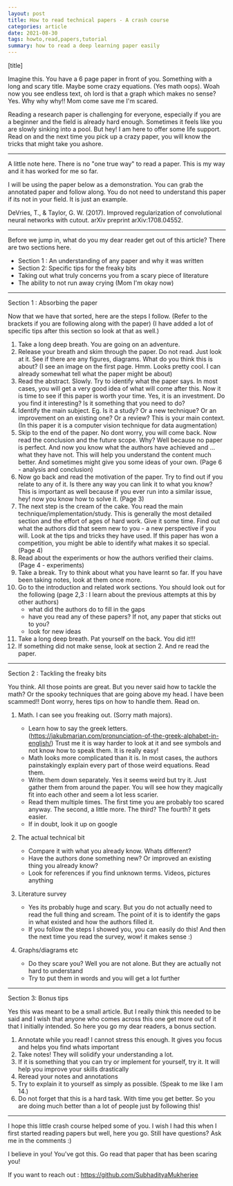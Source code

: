 ```yaml
---
layout: post
title: How to read technical papers - A crash course
categories: article
date: 2021-08-30
tags: howto,read,papers,tutorial
summary: how to read a deep learning paper easily
---
```

[title]

Imagine this. You have a 6 page paper in front of you. Something with a long and scary title. Maybe some crazy equations. (Yes math oops). Woah now you see endless text, oh lord is that a graph which makes no sense? Yes. Why why why!!
Mom come save me I'm scared.

Reading a research paper is challenging for everyone, especially if you are a beginner and the field is already hard enough. Sometimes it feels like you are slowly sinking into a pool. But hey! I am here to offer some life support. Read on and the next time you pick up a crazy paper, you will know the tricks that might take you ashore.

----

A little note here. There is no "one true way" to read a paper. This is my way and it has worked for me so far.

I will be using the paper below as a demonstration. You can grab the annotated paper and follow along. You do not need to understand this paper if its not in your field. It is just an example. 

DeVries, T., & Taylor, G. W. (2017). Improved regularization of convolutional neural networks with cutout. arXiv preprint arXiv:1708.04552.

----

Before we jump in, what do you my dear reader get out of this article? There are two sections here.
- Section 1 : An understanding of any paper and why it was written
- Section 2: Specific tips for the freaky bits
- Taking out what truly concerns you from a scary piece of literature
- The ability to not run away crying (Mom I'm okay now)

----

Section 1 : Absorbing the paper

Now that we have that sorted, here are the steps I follow. (Refer to the brackets if you are following along with the paper)
(I have added a lot of specific tips after this section so look at that as well.)

1. Take a long deep breath. You are going on an adventure.
2. Release your breath and skim through the paper. Do not read. Just look at it. See if there are any figures, diagrams. What do you think this is about? (I see an image on the first page. Hmm. Looks pretty cool. I can already somewhat tell what the paper might be about)
3. Read the abstract. Slowly. Try to identify what the paper says. In most cases, you will get a very good idea of what will come after this. Now it is time to see if this paper is worth your time. Yes, it is an investment. Do you find it interesting? Is it something that you need to do? 
4. Identify the main subject. Eg. Is it a study? Or a new technique? Or an improvement on an existing one? Or a review? This is your main context. (In this paper it is a computer vision technique for data augmentation)
5. Skip to the end of the paper. No dont worry, you will come back. Now read the conclusion and the future scope. Why? Well because no paper is perfect. And now you know what the authors have achieved and ... what they have not. This will help you understand the content much better. And sometimes might give you some ideas of your own. (Page 6 - analysis and conclusion)
6. Now go back and read the motivation of the paper. Try to find out if you relate to any of it. Is there any way you can link it to what you know? This is important as well because if you ever run into a similar issue, hey! now you know how to solve it. (Page 3)
7. The next step is the cream of the cake. You read the main technique/implementation/study. This is generally the most detailed section and the effort of ages of hard work. Give it some time. Find out what the authors did that seem new to you - a new perspective if you will. Look at the tips and tricks they have used. If this paper has won a competition, you might be able to identify what makes it so special. (Page 4)
8. Read about the experiments or how the authors verified their claims. (Page 4 - experiments)
8. Take a break. Try to think about what you have learnt so far. If you have been taking notes, look at them once more.
9. Go to the introduction and related work sections. You should look out for the following  (page 2,3 : I learn about the previous attempts at this by other authors)
    - what did the authors do to fill in the gaps
    - have you read any of these papers? If not, any paper that sticks out to you?
    - look for new ideas
10. Take a long deep breath. Pat yourself on the back. You did it!!! 
11. If something did not make sense, look at section 2. And re read the paper.

---

Section 2 : Tackling the freaky bits

You think. All those points are great. But you never said how to tackle the math? Or the spooky techniques that are going above my head. I have been scammed!!
Dont worry, heres tips on how to handle them. Read on.

1. Math. I can see you freaking out. (Sorry math majors). 
    - Learn how to say the greek letters. (https://jakubmarian.com/pronunciation-of-the-greek-alphabet-in-english/) Trust me it is way harder to look at it and see symbols and not know how to speak them. It is really easy! 
    - Math looks more complicated than it is. In most cases, the authors painstakingly explain every part of those weird equations. Read them. 
    - Write them down separately. Yes it seems weird but try it. Just gather them from around the paper. You will see how they magically fit into each other and seem a lot less scarier.
    - Read them multiple times. The first time you are probably too scared anyway. The second, a little more. The third? The fourth? It gets easier.
    - If in doubt, look it up on google
2. The actual technical bit
    - Compare it with what you already know. Whats different?
    - Have the authors done something new? Or improved an existing thing you already know?
    - Look for references if you find unknown terms. Videos, pictures anything

3. Literature survey
   - Yes its probably huge and scary. But you do not actually need to read the full thing and scream. The point of it is to identify the gaps in what existed and how the authors filled it.
   - If you follow the steps I showed you, you can easily do this! And then the next time you read the survey, wow! it makes sense :)

4. Graphs/diagrams etc
    - Do they scare you? Well you are not alone. But they are actually not hard to understand
    - Try to put them in words and you will get a lot further


--- 

Section 3: Bonus tips

Yes this was meant to be a small article. But I really think this needed to be said and I wish that anyone who comes across this one get more out of it that I initially intended. So here you go my dear readers, a bonus section. 

1. Annotate while you read! I cannot stress this enough. It gives you focus and helps you find whats important
2. Take notes! They will solidify your understanding a lot.
3. If it is something that you can try or implement for yourself, try it. It will help you improve your skills drastically
4. Reread your notes and annotations
5. Try to explain it to yourself as simply as possible. (Speak to me like I am 14.)
6. Do not forget that this is a hard task. With time you get better. So you are doing much better than a lot of people just by following this! 


--- 
I hope this little crash course helped some of you. I wish I had this when I first started reading papers but well, here you go.
Still have questions? Ask me in the comments :)

I believe in you! You've got this. Go read that paper that has been scaring you!

If you want to reach out : 
https://github.com/SubhadityaMukherjee
